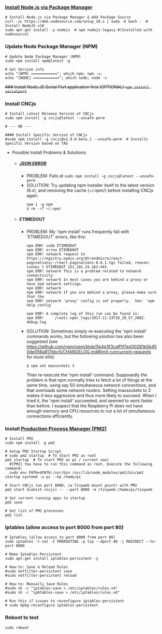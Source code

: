 ### [Install Node.js via Package Manager](https://nodejs.org/en/download/package-manager/#debian-and-ubuntu-based-linux-distributions)
```
# Install Node.js via Package Manager & Add Package Source
curl -sL https://deb.nodesource.com/setup_10.x | sudo -E bash -  # Install NodeJS v10
sudo apt-get install -y nodejs  # npm nodejs-legacy #(Installed with nodesource)
```

### Update Node Package Manager (NPM)
```
# Update Node Package Manager (NPM)
sudo npm install npm@latest -g

# Get Version info
echo "[NPM] ============"; which npm; npm -v;
echo "[NODE] ============"; which node; node -v
```

~~### Install Node.JS Serial Port application first (OPTIONAL)
```npm install serialport```~~

### Install CNCjs
```
# Install Latest Release Version of CNCjs
sudo npm install -g cncjs@latest --unsafe-perm

# --- OR ---

#### Install Specific Version of CNCjs
#sudo npm install -g cncjs@v1.9.0-beta.1 --unsafe-perm  # Installs Specific Version based on TAG
```

* Possible Install Problems & Solutions:

  * ##### [JSON ERROR](https://github.com/cncjs/cncjs/issues/326)
    * PROBLEM: Fails at `sudo npm install -g cncjs@latest --unsafe-perm`
    * SOLUTION: Try updating npm installer itself to the latest version (6.x), and removing the cache (~/.npm/) before installing CNCjs again. 
      ```
      npm i -g npm
      $ rm -rf ~/.npm/
      ```
  * ##### ETIMEDOUT
    * PROBLEM: My 'npm install' runs frequently fail with 'ETIMEDOUT' errors, like this:
      ```
      npm ERR! code ETIMEDOUT
      npm ERR! errno ETIMEDOUT
      npm ERR! network request to https://registry.npmjs.org/@trendmicro/react-paginations/-/react-paginations-0.6.1.tgz failed, reason: connec t ETIMEDOUT 151.101.24.162:443
      npm ERR! network This is a problem related to network connectivity.
      npm ERR! network In most cases you are behind a proxy or have bad network settings.
      npm ERR! network
      npm ERR! network If you are behind a proxy, please make sure that the
      npm ERR! network 'proxy' config is set properly.  See: 'npm help config'
      
      npm ERR! A complete log of this run can be found in:
      npm ERR!     /root/.npm/_logs/2017-11-23T18_29_57_208Z-debug.log
      ```
    
    * SOLUTION: Sometimes simply re-executing the 'npm install' commands works, but the following solution has also been suggested (see https://github.com/npm/npm/blob/5b4e3f3caff1f7ed30281b0b450de056a817bbc5/CHANGELOG.md#limit-concurrent-requests for more info):
      ```
      $ npm set maxsockets 3
      ```
      Then re-execute the 'npm install' command.  Supposedly the problem is that npm normally tries to fetch a lot of things at the same time, using say 50 simultaneous network connections, and that overloads some network routers.  Setting maxsockets to 3 makes it less aggressive and thus more likely to succeed.  When I tried it, the 'npm install' succeeded, and seemed to work faster than before.  I suspect that the Raspberry Pi does not have enough memory and CPU resources to run a lot of simultaneous connections efficiently.

### Install [Production Process Manager [PM2]](http://pm2.io)
```
# Install PM2
sudo npm install -g pm2

# Setup PM2 Startup Script
# sudo pm2 startup  # To Start PM2 as root
pm2 startup  # To start PM2 as pi / current user
  #[PM2] You have to run this command as root. Execute the following command:
  sudo env PATH=$PATH:/usr/bin /usr/lib/node_modules/pm2/bin/pm2 startup systemd -u pi --hp /home/pi

# Start CNCjs (on port 8000, /w Tinyweb mount point) with PM2
pm2 start $(which cncjs) -- --port 8000 -m /tinyweb:/home/pi/tinyweb

# Set current running apps to startup
pm2 save

# Get list of PM2 processes
pm2 list
```

### Iptables (allow access to port 8000 from port 80)
```
# Iptables (allow access to port 8000 from port 80)
sudo iptables -t nat -I PREROUTING -p tcp --dport 80 -j REDIRECT --to-port 8000

# Make Iptables Persistent
sudo apt-get install iptables-persistent -y

# How-to: Save & Reload Rules
#sudo netfilter-persistent save
#sudo netfilter-persistent reload

# How-to: Manually Save Rules
#sudo sh -c "iptables-save > /etc/iptables/rules.v4"
#sudo sh -c "ip6tables-save > /etc/iptables/rules.v6"

# Run this if issues to reconfigure iptables-persistent
# sudo dpkg-reconfigure iptables-persistent
```

### Reboot to test
```sudo reboot```